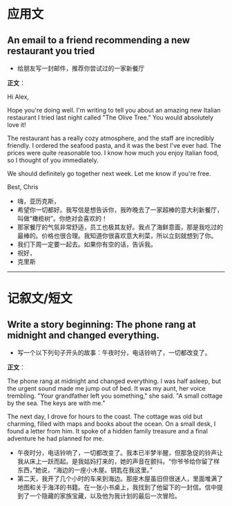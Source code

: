 # 应用文

## An email to a friend recommending a new restaurant you tried
- 给朋友写一封邮件，推荐你尝试过的一家新餐厅

**正文**：

Hi Alex,

Hope you're doing well. I'm writing to tell you about an amazing new Italian restaurant I tried last night called "The Olive Tree." You would absolutely love it!

The restaurant has a really cozy atmosphere, and the staff are incredibly friendly. I ordered the seafood pasta, and it was the best I've ever had. The prices were quite reasonable too. I know how much you enjoy Italian food, so I thought of you immediately.

We should definitely go together next week. Let me know if you're free.

Best,
Chris

- 嗨，亚历克斯，
- 希望你一切都好。我写信是想告诉你，我昨晚去了一家超棒的意大利新餐厅，叫做“橄榄树”。你绝对会喜欢的！
- 那家餐厅的气氛非常舒适，员工也极其友好。我点了海鲜意面，那是我吃过的最棒的。价格也很合理。我知道你很喜欢意大利菜，所以立刻就想到了你。
- 我们下周一定要一起去。如果你有空的话，告诉我。
- 祝好，
- 克里斯

---

# 记叙文/短文

## Write a story beginning: The phone rang at midnight and changed everything.
- 写一个以下列句子开头的故事：午夜时分，电话铃响了，一切都改变了。

**正文**：

The phone rang at midnight and changed everything. I was half asleep, but the urgent sound made me jump out of bed. It was my aunt, her voice trembling. "Your grandfather left you something," she said. "A small cottage by the sea. The keys are with me."

The next day, I drove for hours to the coast. The cottage was old but charming, filled with maps and books about the ocean. On a small desk, I found a letter from him. It spoke of a hidden family treasure and a final adventure he had planned for me.

- 午夜时分，电话铃响了，一切都改变了。我本已半梦半醒，但那急促的铃声让我从床上一跃而起。是我姑妈打来的，她的声音在颤抖。“你爷爷给你留了样东西，”她说，“海边的一座小木屋。钥匙在我这里。”
- 第二天，我开了几个小时的车来到海边。那座木屋虽旧但很迷人，里面堆满了地图和关于海洋的书籍。在一张小书桌上，我找到了他留下的一封信。信中提到了一个隐藏的家族宝藏，以及他为我计划的最后一次冒险。
